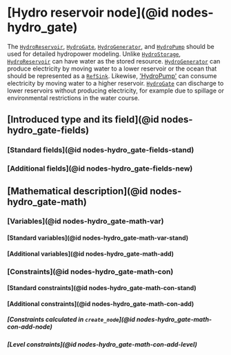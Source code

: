 # [Hydro reservoir node](@id nodes-hydro_gate)
The [`HydroReservoir`](@ref), [`HydroGate`](@ref), [`HydroGenerator`](@ref), and [`HydroPump`](@ref) should be used for detailed hydropower modeling. Unlike [`HydroStorage`](@ref), [`HydroReservoir`](@ref) can have water as the stored resource. [`HydroGenerator`](@ref) can produce electricity by moving water to a lower reservoir or the ocean that should be represented as a [`RefSink`](@ref). Likewise, ['HydroPump'](@ref) can consume electricity by moving water to a higher reservoir. [`HydroGate`](@ref) can discharge to lower reservoirs without producing electricity, for example due to spillage or environmental restrictions in the water course.

## [Introduced type and its field](@id nodes-hydro_gate-fields)

### [Standard fields](@id nodes-hydro_gate-fields-stand)

### [Additional fields](@id nodes-hydro_gate-fields-new)

## [Mathematical description](@id nodes-hydro_gate-math)

### [Variables](@id nodes-hydro_gate-math-var)

#### [Standard variables](@id nodes-hydro_gate-math-var-stand)

#### [Additional variables](@id nodes-hydro_gate-math-add)

### [Constraints](@id nodes-hydro_gate-math-con)

#### [Standard constraints](@id nodes-hydro_gate-math-con-stand)

#### [Additional constraints](@id nodes-hydro_gate-math-con-add)

##### [Constraints calculated in `create_node`](@id nodes-hydro_gate-math-con-add-node)

##### [Level constraints](@id nodes-hydro_gate-math-con-add-level)